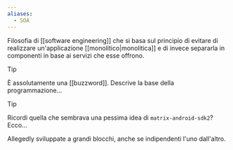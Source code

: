 ```yaml
---
aliases:
  - SOA
---
```

Filosofia di [[software engineering]] che si basa sul principio di evitare di realizzare un'applicazione [[monolitico|monolitica]] e di invece separarla in componenti in base ai servizi che esse offrono.

> [!Tip]
> È assolutamente una [[buzzword]]. Descrive la base della programmazione...

> [!Tip]
> Ricordi quella che sembrava una pessima idea di `matrix-android-sdk2`? Ecco...

Allegedly sviluppate a grandi blocchi, anche se indipendenti l'uno dall'altro.

